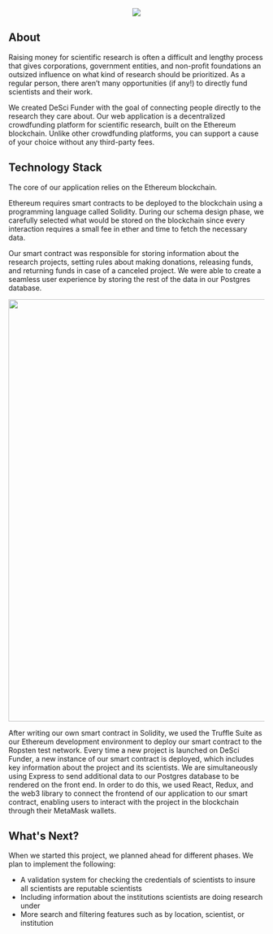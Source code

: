 <p align="center"><img src="https://user-images.githubusercontent.com/94179519/161602751-d9fb1d52-15e8-4ae7-919e-bf46f2b18074.png"/></p>


## About
Raising money for scientific research is often a difficult and lengthy process that gives corporations, government entities, and non-profit foundations an outsized influence on what kind of research should be prioritized. As a regular person, there aren’t many opportunities (if any!) to directly fund scientists and their work. 

We created DeSci Funder with the goal of connecting people directly to the research they care about. Our web application is a decentralized crowdfunding platform for scientific research, built on the Ethereum blockchain. Unlike other crowdfunding platforms, you can support a cause of your choice without any third-party fees. 

## Technology Stack
The core of our application relies on the Ethereum blockchain.

Ethereum requires smart contracts to be deployed to the blockchain using a programming language called Solidity.
During our schema design phase, we carefully selected what would be stored on the blockchain since every interaction requires a small fee in ether and time to fetch the necessary data.

Our smart contract was responsible for storing information about the research projects, setting rules about making donations,
releasing funds, and returning funds in case of a canceled project.
We were able to create a seamless user experience by storing the rest of the data in our Postgres database. 

<p align="center"><img width="831" src="https://user-images.githubusercontent.com/94179519/161603784-5ca1a0ef-fb90-45f4-aba6-d6c5f5523205.png"/></p>


After writing our own smart contract in Solidity, we used the Truffle Suite as our Ethereum development environment
to deploy our smart contract to the Ropsten test network. Every time a new project is launched on DeSci Funder,
a new instance of our smart contract is deployed, which includes key information about the project and its scientists. 
We are simultaneously using Express to send additional data to our Postgres database to be rendered on the front end.
In order to do this, we used React, Redux, and the web3 library to connect the frontend of our application to our smart contract, enabling users to interact with the project in the blockchain through their MetaMask wallets. 

## What's Next?

When we started this project, we planned ahead for different phases.
We plan to implement the following: 
- A validation system for checking the credentials of scientists to insure all scientists are reputable scientists
- Including information about the institutions scientists are doing research under
- More search and filtering features such as by location, scientist, or institution


        


